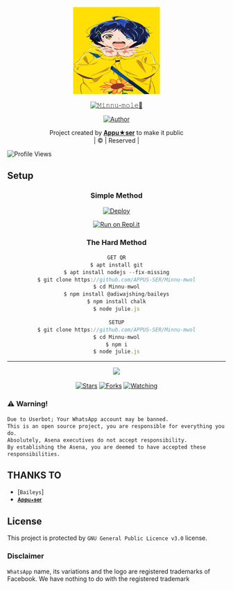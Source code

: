 
<div align="center">
  <img border-radius: 15px src="IMG-20211009-WA0024.jpg" width="200" height="200"/>
  <p align="center">
<a href="#"><img title="𝙼𝚒𝚗𝚗𝚞-𝚖𝚘𝚕𝚎🦋" src="https://img.shields.io/badge/𝙼𝚒𝚗𝚗𝚞𝚖𝚘𝚕𝚎🦋-green?colorA=%23ff0000&colorB=%23017e40&style=for-the-badge"></a>
</p>
  <p align="center">
<a href="https://github.com/APPUS-SER"><img title="Author" src="https://img.shields.io/badge/Author-𝐀𝐩𝐩𝐮★𝐬𝐞𝐫/𝐀𝐩𝐩𝐮★𝐬𝐞𝐫?color=blue&style=for-the-badge&logo=whatsapp"></a>
</p>
</div>
<p align="center">
Project created by <a href="https://github.com/APPUS-SER">𝐀𝐩𝐩𝐮★𝐬𝐞𝐫</a> to make it public
    <br>
       | © |
        Reserved |
    <br> 
</p>

![Profile Views](https://hits.seeyoufarm.com/api/count/incr/badge.svg?url=https://github.com/farhan-dqz/JulieMwol&title=Profile%20Views)

## Setup
<div align="center">

  ### Simple Method
  
[![Deploy](https://www.herokucdn.com/deploy/button.svg)](https://heroku.com/deploy?template=https://github.com/APPUS-SER/𝙼𝚒𝚗𝚗𝚞-𝚖𝚘𝚕𝚎) 
  
[![Run on Repl.it](https://repl.it/badge/github/quiec/whatsAlfa)](https://replit.com/@Farhandqz/JulieMwol)
  
### The Hard Method
```js
GET QR
$ apt install git
$ apt install nodejs --fix-missing
$ git clone https://github.com/APPUS-SER/Minnu-mwol
$ cd Minnu-mwol
$ npm install @adiwajshing/baileys
$ npm install chalk
$ node julie.js
```
      
```js
SETUP
$ git clone https://github.com/APPUS-SER/Minnu-mwol
$ cd Minnu-mwol
$ npm i
$ node julie.js
```

----

  <p align="center">
  <a href="httsp://github.com/farhan-dqz/JulieMwol">
    
<a href="https://github.com/farhan-dqz/followers">
<img src="https://img.shields.io/github/repo-size/farhan-dqz/Julie-Mwol?color=green&label=Repo%20total%20size&style=plastic">
<p align="center">
<a href="https://github.com/farhan-dqz/followers"
<img title="Followers" src="https://img.shields.io/github/followers/farhan-dqz?color=blue&style=flat-square"></a>
<a href="https://github.com/farhan-dqz/JulieMwol/stargazers/"><img title="Stars" src="https://img.shields.io/github/stars/farhan-dqz/JulieMwol?color=blue&style=flat-square"></a>
<a href="https://github.com/farhan-dqz/JulieMwol/network/members"><img title="Forks" src="https://img.shields.io/github/forks/farhan-dqz/JulieMwol?color=blue&style=flat-square"></a>
<a href="https://github.com/farhan-dqz/JulieMwol/watchers"><img title="Watching" src="https://img.shields.io/github/watchers/farhan-dqz/JulieMwol?label=Watchers&color=blue&style=flat-square"></a>
</p>

  </div>
    
### ⚠️ Warning! 
```
Due to Userbot; Your WhatsApp account may be banned.
This is an open source project, you are responsible for everything you do. 
Absolutely, Asena executives do not accept responsibility.
By establishing the Asena, you are deemed to have accepted these responsibilities.
```

## THANKS TO
* [`Baileys`]
* [`𝐀𝐩𝐩𝐮★𝐬𝐞𝐫`](github.com/APPUS-SER)


    


## License
This project is protected by `GNU General Public Licence v3.0` license.

### Disclaimer
`WhatsApp` name, its variations and the logo are registered trademarks of Facebook. We have nothing to do with the registered trademark
